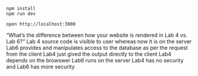 ```
npm install
npm run dev
```

```
open http://localhost:3000
```

“What’s the difference between how your website is rendered in Lab 4 vs. Lab 6?”
Lab 4 source code is visible to user whereas now it is on the server 
Lab6 provides and manipulates access to the database as per the request from the client
Lab4 just gived the output directly to the client
Lab4 depends on the browswer
Lab6 runs on the server 
Lab4 has no security and Lab6 has more security